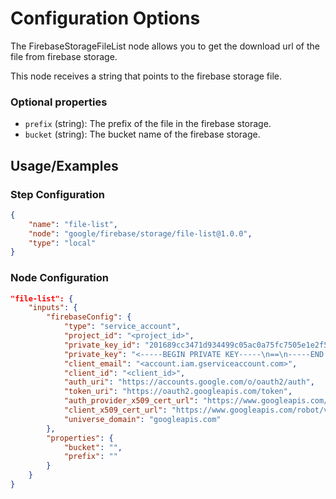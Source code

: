 # Configuration Options
The FirebaseStorageFileList node allows you to get the download url of the file from firebase storage.

This node receives a string that points to the firebase storage file.

### Optional properties
- `prefix` (string): The prefix of the file in the firebase storage.
- `bucket` (string): The bucket name of the firebase storage.


## Usage/Examples
### Step Configuration

```json
{
    "name": "file-list",
    "node": "google/firebase/storage/file-list@1.0.0",
    "type": "local"
}
```

### Node Configuration


```json
"file-list": {
    "inputs": {
        "firebaseConfig": {
            "type": "service_account",
            "project_id": "<project_id>",
            "private_key_id": "201689cc3471d934499c05ac0a75fc7505e1e2f5",
            "private_key": "<-----BEGIN PRIVATE KEY-----\n==\n-----END PRIVATE KEY-----\n>",
            "client_email": "<account.iam.gserviceaccount.com>",
            "client_id": "<client_id>",
            "auth_uri": "https://accounts.google.com/o/oauth2/auth",
            "token_uri": "https://oauth2.googleapis.com/token",
            "auth_provider_x509_cert_url": "https://www.googleapis.com/oauth2/v1/certs",
            "client_x509_cert_url": "https://www.googleapis.com/robot/v1/metadata/x509/<client_email>",
            "universe_domain": "googleapis.com"
        },
        "properties": {
            "bucket": "",
            "prefix": ""
        }
    }
}
```